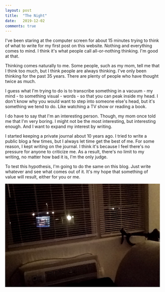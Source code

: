 ```yaml
---
layout: post
title:  "The Night"
date:   2019-12-02
comments: true
---
```

I've been staring at the computer screen for about 15 minutes trying to think of what to write for my first post on this website. Nothing and everything comes to mind. I think it's what people call all-or-nothing thinking. I'm good at that.

Thinking comes naturally to me. Some people, such as my mom, tell me that I think too much, but I think people are always thinking. I've only been thinking for the past 35 years. There are plenty of people who have thought twice as much.

I guess what I'm trying to do is to transcribe something in a vacuum - my mind - to something visual - words - so that you can peak inside my head. I don't know why you would want to step into someone else's head, but it's something we tend to do. Like watching a TV show or reading a book.

I do have to say that I'm an interesting person. Though, my mom once told me that I'm very boring. I might not be the most interesting, but interesting enough. And I want to expand my interest by writing.

I started keeping a private journal about 10 years ago. I tried to write a public blog a few times, but I always let time get the best of me. For some reason, I kept writing on the journal. I think it's because I feel there's no pressure for anyone to criticize me. As a result, there's no limit to my writing, no matter how bad it is, I'm the only judge.

To test this hypothesis, I'm going to do the same on this blog. Just write whatever and see what comes out of it. It's my hope that something of value will result, either for you or me.

![Window](/assets/blog_pics/2019_12_02-window.jpg)